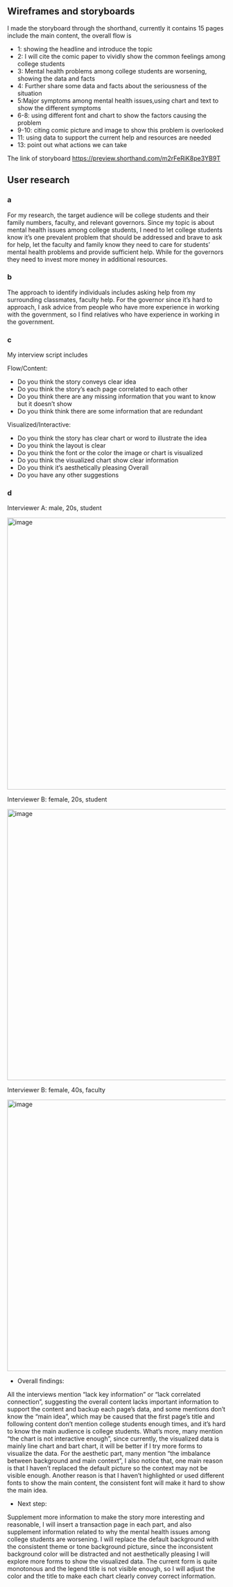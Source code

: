 ## Wireframes and storyboards

I made the storyboard through the shorthand, currently it contains 15 pages include the main content, the overall flow is

- 1: showing the headline and introduce the topic
- 2: I will cite the comic paper to vividly show the common feelings among college students
- 3: Mental health problems among college students are worsening, showing the data and facts
- 4: Further share some data and facts about the seriousness of the situation
- 5:Major symptoms among mental health issues,using chart and text to show the different symptoms
- 6-8: using different font and chart to show the factors causing the problem
- 9-10: citing comic picture and image to show this problem is overlooked
- 11: using data to support the current help and resources are needed
- 13: point out what actions we can take

The link of storyboard
https://preview.shorthand.com/m2rFeRiK8pe3YB9T

## User research
### a
For my research, the target audience will be college students and their family numbers, faculty, and relevant governors. Since my topic is about mental health issues among college students, I need to let college students know it’s one prevalent problem that should be addressed and brave to ask for help, let the faculty and family know they need to care for students’ mental health problems and provide sufficient help. While for the governors they need to invest more money in additional resources.

### b
The approach to identify individuals includes asking help from my surrounding classmates, faculty help. For the governor since it’s hard to approach, I ask advice from people who have more experience in working with the government, so I find relatives who have experience in working in the government.

### c
My interview script includes

Flow/Content: 
- Do you think the story conveys clear idea
- Do you think the story’s each page correlated to each other
- Do you think there are any missing information that you want to know but it doesn’t show
- Do you think think there are some information that are redundant 

Visualized/Interactive:
- Do you think the story has clear chart or word to illustrate the idea
- Do you think the layout is clear 
- Do you think the font or the color the image or chart is visualized
- Do you think the visualized chart show clear information 
- Do you think it’s aesthetically pleasing
Overall
- Do you have any other suggestions

### d

Interviewer A: male, 20s, student

<img width="627" alt="image" src="https://user-images.githubusercontent.com/116834284/205147470-90c36bbc-fe94-4eca-9c42-523949855e58.png">

Interviewer B: female, 20s, student

<img width="625" alt="image" src="https://user-images.githubusercontent.com/116834284/205147513-7d17901c-95cc-4d08-9699-84a9a99c49a0.png">

Interviewer B: female, 40s, faculty

<img width="626" alt="image" src="https://user-images.githubusercontent.com/116834284/205147561-8afa59c6-4f74-4855-b95a-c43ece0358c7.png">

- Overall findings: 

All the interviews mention “lack key information” or “lack correlated connection”, suggesting the overall content lacks important information to support the content and backup each page’s data, and some mentions don’t know the “main idea”, which may be caused that the first page’s title and following content don’t mention college students enough times, and it’s hard to know the main audience is college students. What’s more, many mention “the chart is not interactive enough”, since currently, the visualized data is mainly line chart and bart chart, it will be better if I try more forms to visualize the data. For the aesthetic part, many mention “the imbalance between background and main context”, I also notice that, one main reason is that I haven’t replaced the default picture so the context may not be visible enough. Another reason is that I haven’t highlighted or used different fonts to show the main content, the consistent font will make it hard to show the main idea.

- Next step:

Supplement more information to make the story more interesting and reasonable,  I will insert a transaction page in each part, and also supplement information related to why the mental health issues among college students are worsening.
I will replace the default background with the consistent theme or tone background picture, since the inconsistent background color will be distracted and not aesthetically pleasing
I will explore more forms to show the visualized data. The current form is quite monotonous and the legend title is not visible enough, so I will adjust the color and the title to make each chart clearly convey correct information.
